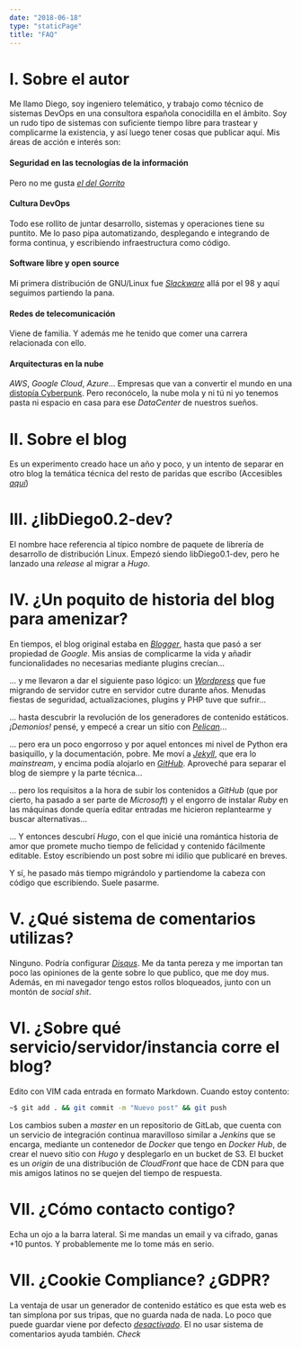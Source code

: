 ```yaml
---
date: "2018-06-18"
type: "staticPage"
title: "FAQ"
---
```


# I. Sobre el autor
Me llamo Diego, soy ingeniero telemático, y trabajo como técnico de sistemas DevOps en una consultora española conocidilla en el ámbito. Soy un rudo tipo de sistemas con suficiente tiempo libre para trastear y complicarme la existencia, y así luego tener cosas que publicar aquí. Mis áreas de acción e interés son:

#### Seguridad en las tecnologías de la información
Pero no me gusta *[el del Gorrito](https://es.wikipedia.org/wiki/Chema_Alonso)*
#### Cultura DevOps
Todo ese rollito de juntar desarrollo, sistemas y operaciones tiene su puntito. Me lo paso pipa automatizando, desplegando e integrando de forma continua, y escribiendo infraestructura como código.
#### Software libre y open source
Mi primera distribución de GNU/Linux fue *[Slackware](http://www.slackware.com/)* allá por el 98 y aquí seguimos partiendo la pana.
#### Redes de telecomunicación
Viene de familia. Y además me he tenido que comer una carrera relacionada con ello.
#### Arquitecturas en la nube
*AWS*, *Google Cloud*, *Azure*... Empresas que van a convertir el mundo en una [distopía Cyberpunk](https://es.wikipedia.org/wiki/Ciberpunk). Pero reconócelo, la nube mola y ni tú ni yo tenemos pasta ni espacio en casa para ese *DataCenter* de nuestros sueños.

# II. Sobre el blog
Es un experimento creado hace un año y poco, y un intento de separar en otro blog la temática técnica del resto de paridas que escribo (Accesibles *[aquí](https://blog.diegomunozbeltran.com)*)

# III. ¿libDiego0.2-dev?
El nombre hace referencia al típico nombre de paquete de librería de desarrollo de distribución Linux. Empezó siendo libDiego0.1-dev, pero he lanzado una *release* al migrar a *Hugo*.

# IV. ¿Un poquito de historia del blog para amenizar?
En tiempos, el blog original estaba en *[Blogger](https://www.blogger.com)*, hasta que pasó a ser propiedad de *Google*. Mis ansias de complicarme la vida y añadir funcionalidades no necesarias mediante plugins crecían...

... y me llevaron a dar el siguiente paso lógico: un *[Wordpress](https://www.wordpress.org)* que fue migrando de servidor cutre en servidor cutre durante años. Menudas fiestas de seguridad, actualizaciones, plugins y PHP tuve que sufrir...

... hasta descubrir la revolución de los generadores de contenido estáticos. *¡Demonios!* pensé, y empecé a crear un sitio con *[Pelican](https://blog.getpelican.com/)*...

... pero era un poco engorroso y por aquel entonces mi nivel de Python era basiquillo, y la documentación, pobre. Me moví a *[Jekyll](https://jekyllrb.com/)*, que era lo *mainstream*, y encima podía alojarlo en *[GitHub](https://github.com/diegombeltran)*. Aproveché para separar el blog de siempre y la parte técnica...

... pero los requisitos a la hora de subir los contenidos a *GitHub* (que por cierto, ha pasado a ser parte de *Microsoft*) y el engorro de instalar *Ruby* en las máquinas donde quería editar entradas me hicieron replantearme y buscar alternativas...

... Y entonces descubrí *Hugo*, con el que inicié una romántica historia de amor que promete mucho tiempo de felicidad y contenido fácilmente editable. Estoy escribiendo un post sobre mi idilio que publicaré en breves.

Y sí, he pasado más tiempo migrándolo y partiendome la cabeza con código que escribiendo. Suele pasarme.

# V. ¿Qué sistema de comentarios utilizas?
Ninguno. Podría configurar *[Disqus](https://disqus.com/)*. Me da tanta pereza y me importan tan poco las opiniones de la gente sobre lo que publico, que me doy mus. Además, en mi navegador tengo estos rollos bloqueados, junto con un montón de *social shit*.

# VI. ¿Sobre qué servicio/servidor/instancia corre el blog?
Edito con VIM cada entrada en formato Markdown. Cuando estoy contento:

```bash
~$ git add . && git commit -m "Nuevo post" && git push
```

Los cambios suben a *master* en un repositorio de GitLab, que cuenta con un servicio de integración continua maravilloso similar a *Jenkins* que se encarga, mediante un contenedor de *Docker* que tengo en *Docker Hub*, de crear el nuevo sitio con *Hugo* y desplegarlo en un bucket de S3. El bucket es un *origin* de una distribución de *CloudFront* que hace de CDN para que mis amigos latinos no se quejen del tiempo de respuesta.

# VII. ¿Cómo contacto contigo?
Echa un ojo a la barra lateral. Si me mandas un email y va cifrado, ganas +10 puntos. Y probablemente me lo tome más en serio.

# VII. ¿Cookie Compliance? ¿GDPR?

La ventaja de usar un generador de contenido estático es que esta web es tan simplona por sus tripas, que no guarda nada de nada. Lo poco que puede guardar viene por defecto *[desactivado](https://gohugo.io/about/hugo-and-gdpr/)*. 
El no usar sistema de comentarios ayuda también. *Check*
